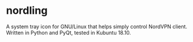 # nordling
A system tray icon for GNU/Linux that helps simply control NordVPN client. Written in Python and PyQt, tested in Kubuntu 18.10.
